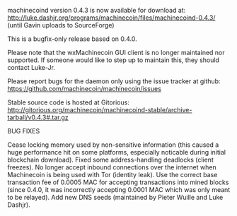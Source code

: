 ﻿machinecoind version 0.4.3 is now available for download at:
http://luke.dashjr.org/programs/machinecoin/files/machinecoind-0.4.3/ (until Gavin uploads to SourceForge)

This is a bugfix-only release based on 0.4.0.

Please note that the wxMachinecoin GUI client is no longer maintained nor supported. If someone would like to step up to maintain this, they should contact Luke-Jr.

Please report bugs for the daemon only using the issue tracker at github:
https://github.com/machinecoin/machinecoin/issues

Stable source code is hosted at Gitorious:
http://gitorious.org/machinecoin/machinecoind-stable/archive-tarball/v0.4.3#.tar.gz

BUG FIXES

Cease locking memory used by non-sensitive information (this caused a huge performance hit on some platforms, especially noticable during initial blockchain download).
Fixed some address-handling deadlocks (client freezes).
No longer accept inbound connections over the internet when Machinecoin is being used with Tor (identity leak).
Use the correct base transaction fee of 0.0005 MAC for accepting transactions into mined blocks (since 0.4.0, it was incorrectly accepting 0.0001 MAC which was only meant to be relayed).
Add new DNS seeds (maintained by Pieter Wuille and Luke Dashjr).


